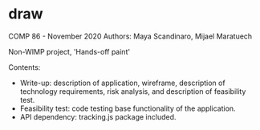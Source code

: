# draw
COMP 86 - November 2020
Authors: Maya Scandinaro, Mijael Maratuech

Non-WIMP project, 'Hands-off paint'

Contents:
- Write-up: description of application, wireframe, description of technology requirements, risk analysis, and description of feasibility test.
- Feasibility test: code testing base functionality of the application.
- API dependency: tracking.js package included.
